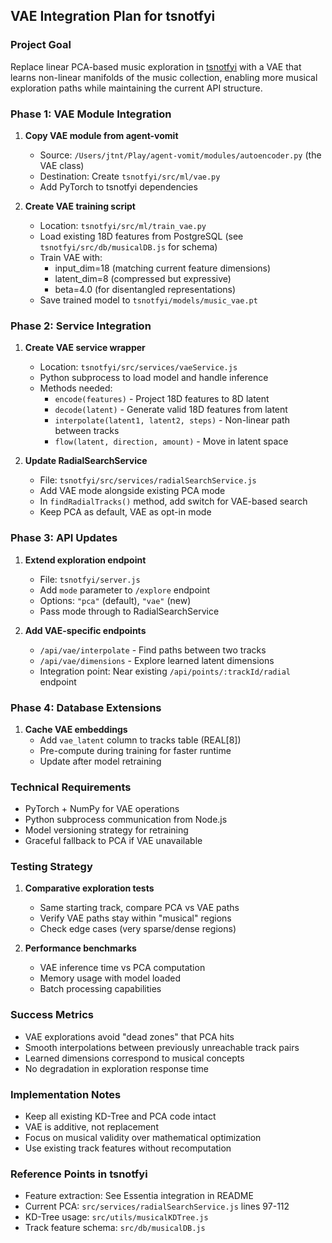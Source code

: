 ## VAE Integration Plan for tsnotfyi

### Project Goal
Replace linear PCA-based music exploration in [tsnotfyi](https://github.com/justinTNT/tsnotfyi) with a VAE that learns non-linear manifolds of the music collection, enabling more musical exploration paths while maintaining the current API structure.

### Phase 1: VAE Module Integration
1. **Copy VAE module from agent-vomit**
   - Source: `/Users/jtnt/Play/agent-vomit/modules/autoencoder.py` (the VAE class)
   - Destination: Create `tsnotfyi/src/ml/vae.py`
   - Add PyTorch to tsnotfyi dependencies

2. **Create VAE training script**
   - Location: `tsnotfyi/src/ml/train_vae.py`
   - Load existing 18D features from PostgreSQL (see `tsnotfyi/src/db/musicalDB.js` for schema)
   - Train VAE with:
     - input_dim=18 (matching current feature dimensions)
     - latent_dim=8 (compressed but expressive)
     - beta=4.0 (for disentangled representations)
   - Save trained model to `tsnotfyi/models/music_vae.pt`

### Phase 2: Service Integration
1. **Create VAE service wrapper**
   - Location: `tsnotfyi/src/services/vaeService.js`
   - Python subprocess to load model and handle inference
   - Methods needed:
     - `encode(features)` - Project 18D features to 8D latent
     - `decode(latent)` - Generate valid 18D features from latent
     - `interpolate(latent1, latent2, steps)` - Non-linear path between tracks
     - `flow(latent, direction, amount)` - Move in latent space

2. **Update RadialSearchService**
   - File: `tsnotfyi/src/services/radialSearchService.js`
   - Add VAE mode alongside existing PCA mode
   - In `findRadialTracks()` method, add switch for VAE-based search
   - Keep PCA as default, VAE as opt-in mode

### Phase 3: API Updates
1. **Extend exploration endpoint**
   - File: `tsnotfyi/server.js`
   - Add `mode` parameter to `/explore` endpoint
   - Options: `"pca"` (default), `"vae"` (new)
   - Pass mode through to RadialSearchService

2. **Add VAE-specific endpoints**
   - `/api/vae/interpolate` - Find paths between two tracks
   - `/api/vae/dimensions` - Explore learned latent dimensions
   - Integration point: Near existing `/api/points/:trackId/radial` endpoint

### Phase 4: Database Extensions
1. **Cache VAE embeddings**
   - Add `vae_latent` column to tracks table (REAL[8])
   - Pre-compute during training for faster runtime
   - Update after model retraining

### Technical Requirements
- PyTorch + NumPy for VAE operations
- Python subprocess communication from Node.js
- Model versioning strategy for retraining
- Graceful fallback to PCA if VAE unavailable

### Testing Strategy
1. **Comparative exploration tests**
   - Same starting track, compare PCA vs VAE paths
   - Verify VAE paths stay within "musical" regions
   - Check edge cases (very sparse/dense regions)

2. **Performance benchmarks**
   - VAE inference time vs PCA computation
   - Memory usage with model loaded
   - Batch processing capabilities

### Success Metrics
- VAE explorations avoid "dead zones" that PCA hits
- Smooth interpolations between previously unreachable track pairs  
- Learned dimensions correspond to musical concepts
- No degradation in exploration response time

### Implementation Notes
- Keep all existing KD-Tree and PCA code intact
- VAE is additive, not replacement
- Focus on musical validity over mathematical optimization
- Use existing track features without recomputation

### Reference Points in tsnotfyi
- Feature extraction: See Essentia integration in README
- Current PCA: `src/services/radialSearchService.js` lines 97-112
- KD-Tree usage: `src/utils/musicalKDTree.js`
- Track feature schema: `src/db/musicalDB.js`